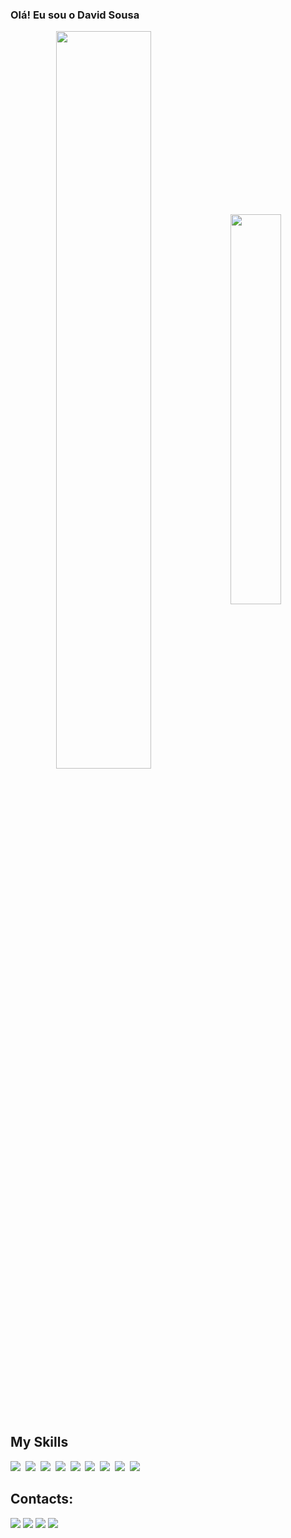 ### Olá! Eu sou o David Sousa

<div  align="center" style="margin-bottom:100px">
<img width=55% align="center"  src="https://github-readme-streak-stats.herokuapp.com?user=davidpinheirods&theme=blueberry&mode=weekly" />
<img width=40% align="center" src="https://github-readme-stats-git-main-rafaelalexandrino.vercel.app/api/top-langs/?username=davidpinheirods&show_icons=true&theme=blueberry&layout=compact" />

 </div>

  ## My Skills
  <a><img src="https://img.shields.io/badge/php-14354C?style=for-the-badge&logo=php&logoColor=white"></a>&nbsp;
  <a><img src="https://img.shields.io/badge/HTML5-E34F26?style=for-the-badge&logo=html5&logoColor=white"></a>&nbsp;
  <a><img src="https://img.shields.io/badge/CSS3-1572B6?style=for-the-badge&logo=css3&logoColor=white"></a>&nbsp;
  <a><img src="https://img.shields.io/badge/c-14354C?style=for-the-badge&logo=c&logoColor=white"></a>&nbsp;
  <a><img src="https://img.shields.io/badge/Python-14354C?style=for-the-badge&logo=python&logoColor=white"></a>&nbsp;
  <a><img src="https://img.shields.io/badge/Java-14354C?style=for-the-badge&logo=java&logoColor=white"></a>&nbsp;
  <a target="_blank"><img src="https://img.shields.io/badge/mysql-4285F4?style=for-the-badge&logo=mysql&logoColor=white" target="_blank"></a>&nbsp;
  <a><img src="https://camo.githubusercontent.com/c3218fd0224c1f4136fc44f47d18b68871d0f614114191544d97954de372bd9a/68747470733a2f2f696d672e736869656c64732e696f2f62616467652f5653253230436f64652d3030373864372e7376673f7374796c653d666f722d7468652d6261646765266c6f676f3d76697375616c2d73747564696f2d636f6465266c6f676f436f6c6f723d7768697465"></a>&nbsp;
  <a><img src="https://img.shields.io/badge/GIT-E44C30?style=for-the-badge&logo=git&logoColor=white"></a>&nbsp;

  ## Contacts:
 
<div>
   <a href="https://www.linkedin.com/in/david-sousa-6a706b248/" target="_blank"><img src="https://img.shields.io/badge/-LinkedIn-%230077B5?style=for-the-badge&logo=linkedin&logoColor=white" target="_blank"></a>
   <a href = "mailto:davidpinheirosousa.ds@gmail.com"><img src="https://img.shields.io/badge/-Gmail-%23333?style=for-the-badge&logo=gmail&logoColor=white" target="_blank"></a>
   <a href="https://www.instagram.com/davidsousaw/?hl=pt-br" target="_blank"><img src="https://img.shields.io/badge/-Instagram-%23E4405F?style=for-the-badge&logo=instagram&logoColor=white" target="_blank"></a>
   <a href="https://discord.com/users/davidsousa" target="_blank"><img src="https://img.shields.io/badge/Discord-7289DA?style=for-the-badge&logo=discord&logoColor=white" target="_blank"></a> 
</div>

<!--[![David Sousa GitHub stats](https://github-readme-stats.vercel.app/api?username=davidpinheirods)](https://github.com/davidpinheirods/)


<!--
**davidpinheirods/davidpinheirods** is a ✨ _special_ ✨ repository because its `README.md` (this file) appears on your GitHub profile.

Here are some ideas to get you started:

- 🔭 I’m currently working on ...
- 🌱 I’m currently learning ...
- 👯 I’m looking to collaborate on ...
- 🤔 I’m looking for help with ...
- 💬 Ask me about ...
- 📫 How to reach me: ...
- 😄 Pronouns: ...
- ⚡ Fun fact: ...
-->
